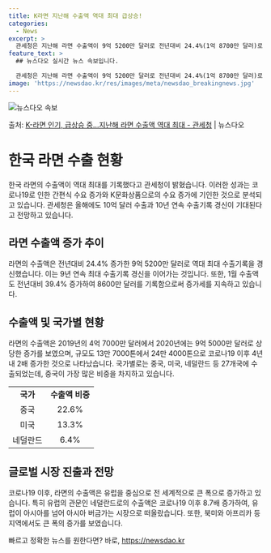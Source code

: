 ```yaml
---
title: K라면 지난해 수출액 역대 최대 급상승!
categories:
  - News
excerpt: >
  관세청은 지난해 라면 수출액이 9억 5200만 달러로 전년대비 24.4%(1억 8700만 달러)로 증가해 9…
feature_text: >
  ## 뉴스다오 실시간 뉴스 속보입니다.

  관세청은 지난해 라면 수출액이 9억 5200만 달러로 전년대비 24.4%(1억 8700만 달러)로 증가해 9…
image: 'https://newsdao.kr/res/images/meta/newsdao_breakingnews.jpg'
---
```


![뉴스다오 속보](https://newsdao.kr/res/images/meta/newsdao_breakingnews.jpg)

<p>출처: <a href="https://newsdao.kr/3256" rel="dofollow">K-라면 인기, 급상승 중…지난해 라면 수출액 역대 최대 - 관세청</a> | 뉴스다오</p>

<h1>한국 라면 수출 현황</h1>
<p data-ke-size="size16">한국 라면의 수출액이 역대 최대를 기록했다고 관세청이 밝혔습니다. 이러한 성과는 코로나19로 인한 간편식 수요 증가와 K문화상품으로의 수요 증가에 기인한 것으로 분석되고 있습니다. 관세청은 올해에도 10억 달러 수출과 10년 연속 수출기록 경신이 기대된다고 전망하고 있습니다.</p>

<h2 data-ke-size="size26">라면 수출액 증가 추이</h2>
<p data-ke-size="size16">라면의 수출액은 전년대비 24.4% 증가한 9억 5200만 달러로 역대 최대 수출기록을 경신했습니다. 이는 9년 연속 최대 수출기록 경신을 이어가는 것입니다. 또한, 1월 수출액도 전년대비 39.4% 증가하여 8600만 달러를 기록함으로써 증가세를 지속하고 있습니다.</p>

<h2 data-ke-size="size26">수출액 및 국가별 현황</h2>
<p data-ke-size="size16">라면의 수출액은 2019년의 4억 7000만 달러에서 2020년에는 9억 5000만 달러로 상당한 증가를 보였으며, 규모도 13만 7000톤에서 24만 4000톤으로 코로나19 이후 4년 내 2배 증가한 것으로 나타났습니다. 국가별로는 중국, 미국, 네덜란드 등 27개국에 수출되었는데, 중국이 가장 많은 비중을 차지하고 있습니다.</p>

<table>
    <tr>
        <td style="text-align: center; height: 17px;"><b>국가</b></td>
        <td style="text-align: center; height: 17px;"><b>수출액 비중</b></td>
    </tr>
    <tr>
        <td style="text-align: center; height: 17px;">중국</td>
        <td style="text-align: center; height: 17px;">22.6%</td>
    </tr>
    <tr>
        <td style="text-align: center; height: 17px;">미국</td>
        <td style="text-align: center; height: 17px;">13.3%</td>
    </tr>
    <tr>
        <td style="text-align: center; height: 17px;">네덜란드</td>
        <td style="text-align: center; height: 17px;">6.4%</td>
    </tr>
</table>

<h2 data-ke-size="size26">글로벌 시장 진출과 전망</h2>
<p data-ke-size="size16">코로나19 이후, 라면의 수출액은 유럽을 중심으로 전 세계적으로 큰 폭으로 증가하고 있습니다. 특히 유럽의 관문인 네덜란드로의 수출액은 코로나19 이후 8.7배 증가하여, 유럽이 아시아를 넘어 아시아 버금가는 시장으로 떠올랐습니다. 또한, 북미와 아프리카 등 지역에서도 큰 폭의 증가를 보였습니다.</p>
 

빠르고 정확한 뉴스를 원한다면? 바로, <a href="https://newsdao.kr" rel="dofollow">https://newsdao.kr</a>


